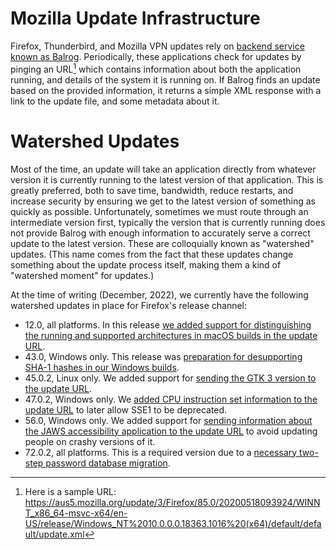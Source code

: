 # Mozilla Update Infrastructure

Firefox, Thunderbird, and Mozilla VPN updates rely on [backend service known as Balrog](https://github.com/mozilla-releng/balrog). Periodically, these applications check for updates by pinging an URL[^1] which contains information about both the application running, and details of the system it is running on. If Balrog finds an update based on the provided information, it returns a simple XML response with a link to the update file, and some metadata about it.

# Watershed Updates

Most of the time, an update will take an application directly from whatever version it is currently running to the latest version of that application. This is greatly preferred, both to save time, bandwidth, reduce restarts, and increase security by ensuring we get to the latest version of something as quickly as possible. Unfortunately, sometimes we must route through an intermediate version first, typically the version that is currently running does not provide Balrog with enough information to accurately serve a correct update to the latest version. These are colloquially known as "watershed" updates. (This name comes from the fact that these updates change something about the update process itself, making them a kind of "watershed moment" for updates.)

At the time of writing (December, 2022), we currently have the following watershed updates in place for Firefox's release channel:
* 12.0, all platforms. In this release [we added support for distinguishing the running and supported architectures in macOS builds in the update URL](https://bugzilla.mozilla.org/show_bug.cgi?id=583671).
* 43.0, Windows only. This release was [preparation for desupporting SHA-1 hashes in our Windows builds](https://bugzilla.mozilla.org/show_bug.cgi?id=1234277).
* 45.0.2, Linux only. We added support for [sending the GTK 3 version to the update URL](https://bugzilla.mozilla.org/show_bug.cgi?id=1227023).
* 47.0.2, Windows only. We [added CPU instruction set information to the update URL](https://bugzilla.mozilla.org/show_bug.cgi?id=1271761) to later allow SSE1 to be deprecated.
* 56.0, Windows only. We added support for [sending information about the JAWS accessibility application to the update URL](https://bugzilla.mozilla.org/show_bug.cgi?id=1402376) to avoid updating people on crashy versions of it.
* 72.0.2, all platforms. This is a required version due to a [necessary two-step password database migration](https://bugzilla.mozilla.org/show_bug.cgi?id=1615382).


[^1]: Here is a sample URL: https://aus5.mozilla.org/update/3/Firefox/85.0/20200518093924/WINNT_x86_64-msvc-x64/en-US/release/Windows_NT%2010.0.0.0.18363.1016%20(x64)/default/default/update.xml
